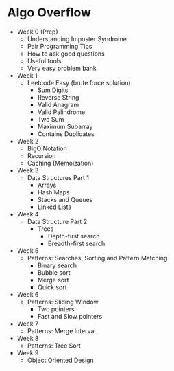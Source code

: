 # Algo Overflow

- Week 0 (Prep)
  - Understanding Imposter Syndrome
  - Pair Programming Tips
  - How to ask good questions
  - Useful tools
  - Very easy problem bank
- Week 1
  - Leetcode Easy (brute force solution)
    - Sum Digits
    - Reverse String
    - Valid Anagram
    - Valid Palindrome
    - Two Sum
    - Maximum Subarray
    - Contains Duplicates
- Week 2
  - BigO Notation
  - Recursion
  - Caching (Memoization)
- Week 3
  - Data Structures Part 1
     - Arrays
     - Hash Maps
     - Stacks and Queues
     - Linked Lists
- Week 4
  - Data Structure Part 2
     - Trees
       - Depth-first search
       - Breadth-first search
- Week 5
  - Patterns: Searches, Sorting and Pattern Matching
    - Binary search
    - Bubble sort
    - Merge sort
    - Quick sort
- Week 6
  - Patterns: Sliding Window
    - Two pointers
    - Fast and Slow pointers
- Week 7
  - Patterns: Merge Interval
- Week 8
  - Patterns: Tree Sort
- Week 9 
  - Object Oriented Design


